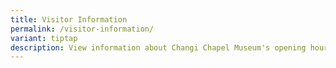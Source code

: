 ```yaml
---
title: Visitor Information
permalink: /visitor-information/
variant: tiptap
description: View information about Changi Chapel Museum's opening hours
---
```

